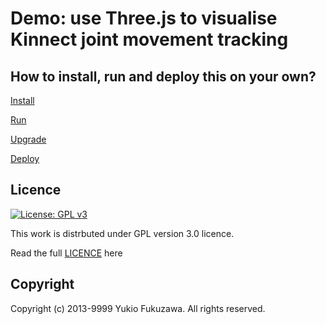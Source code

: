 Demo: use Three.js to visualise Kinnect joint movement tracking
===

## How to install, run and deploy this on your own?

[Install](docs/INSTALL.md)

[Run](docs/RUN.md)

[Upgrade](docs/UPGRADE.md)

[Deploy](docs/DEPLOY.md)

## Licence
[![License: GPL v3](https://img.shields.io/badge/License-GPLv3-blue.svg)](https://www.gnu.org/licenses/gpl-3.0)

This work is distrbuted under GPL version 3.0 licence. 

Read the full [LICENCE](LICENCE.md) here

## Copyright
Copyright (c) 2013-9999 Yukio Fukuzawa. All rights reserved.
